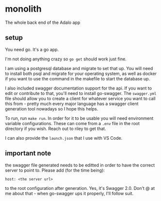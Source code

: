 # monolith
The whole back end of the Adalo app

## setup
You need go. It's a go app.

I'm not doing anything crazy so `go get` should work just fine.

I am using a postgresql database and migrate to set that up. You will need to install both psql and migrate for your operating system, as well as docker if you want to use the command in the makefile to start the database up.

I also included swagger documentation support for the api. If you want to edit or contribute to that, you'll need to install go-swagger. The `swagger.yml` file should allow you to create a client for whatever service you want to call this from - pretty much every major language has a swagger client generation tool nowadays so I hope this helps. 

To run, run `make run`. In order for it to be usable you will need environment variable configurations. These can come from a `.env` file in the root directory if you wish. Reach out to riley to get that. 

I can also provide the `launch.json` that I use with VS Code. 


## important note
the swagger file generated needs to be editted in order to have the correct server to point to. Please add (for the time being):

```
host: <the server url>
```
to the root configuration after generation. Yes, it's Swagger 2.0. Don't @ at me about that - when go-swagger ups it properly, I'll follow suit.